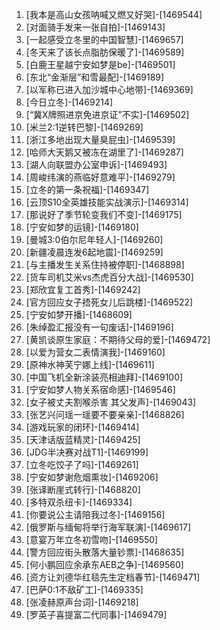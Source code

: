 
1. [我本是高山女孩呐喊又燃又好哭]-[1469544]
1. [对面骑手发来一张自拍]-[1469143]
1. [一起感受立冬里的中国智慧]-[1469657]
1. [冬天来了该长点脂肪保暖了]-[1469589]
1. [白鹿王星越宁安如梦是be]-[1469501]
1. [东北“金渐层”和雪最配]-[1469189]
1. [以军称已进入加沙城中心地带]-[1469369]
1. [今日立冬]-[1469214]
1. [“冀X牌照进京免进京证”不实]-[1469502]
1. [米兰2:1逆转巴黎]-[1469269]
1. [浙江多地出现大量臭屁虫]-[1469539]
1. [哈师大天鹅又被冻在湖里了]-[1469287]
1. [湖人向联盟办公室申诉]-[1469493]
1. [周峻纬演的燕临好意难平]-[1469279]
1. [立冬的第一条祝福]-[1469347]
1. [云顶S10全英雄技能实战演示]-[1469314]
1. [那说好了季节轮变我们不变]-[1469175]
1. [宁安如梦的运镜]-[1469180]
1. [曼城3:0伯尔尼年轻人]-[1469260]
1. [新疆凌晨连发6起地震]-[1469259]
1. [与主播发生关系住持被停职]-[1468898]
1. [货车司机艾米vs杰虎百分大战]-[1469530]
1. [郑欣宜复工首秀]-[1469242]
1. [官方回应女子捂死女儿后跳楼]-[1469522]
1. [宁安如梦开播]-[1468609]
1. [朱绰盈汇报没有一句废话]-[1469196]
1. [黄凯谈原生家庭：不期待父母的爱]-[1469472]
1. [以爱为营女二表情演我]-[1469160]
1. [原神水神芙宁娜上线]-[1469611]
1. [中国飞机全新涂装亮相迪拜]-[1469100]
1. [宁安如梦人物关系宿命感]-[1469546]
1. [女子被丈夫割喉杀害 其父发声]-[1469043]
1. [张艺兴问瑶一瑶要不要亲亲]-[1468826]
1. [游戏玩家的闭环]-[1469414]
1. [天津话版蓝精灵]-[1469425]
1. [JDG半决赛对战T1]-[1469199]
1. [立冬吃饺子了吗]-[1469261]
1. [宁安如梦谢危烟熏妆]-[1469206]
1. [张译断崖式转行]-[1468820]
1. [多特双杀纽卡]-[1469334]
1. [你要说公主请陪我过冬]-[1469156]
1. [俄罗斯与缅甸将举行海军联演]-[1469617]
1. [意宴万年立冬初雪吻]-[1469550]
1. [警方回应街头散落大量钞票]-[1468635]
1. [何小鹏回应余承东AEB之争]-[1469560]
1. [资方让刘德华红毯先生定档春节]-[1469471]
1. [巴萨0:1不敌矿工]-[1469335]
1. [张凌赫原声台词]-[1469218]
1. [罗英子喜提富二代同事]-[1469479]